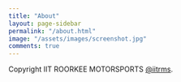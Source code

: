 ```yaml
---
title: "About"
layout: page-sidebar
permalink: "/about.html"
image: "/assets/images/screenshot.jpg"
comments: true
---
```

Copyright <i class="fa fa-copyright text-danger"></i> IIT ROORKEE MOTORSPORTS [@iitrms](www.iitrms.co.in).
